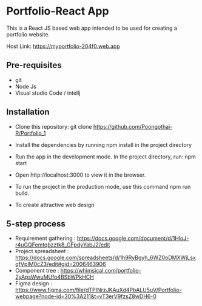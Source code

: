 
# Portfolio-React App

This is a React JS based web app intended to be used for creating a portfolio website.

Host Link: https://myportfolio-204f0.web.app


## Pre-requisites

- git
- Node Js
- Visual studio Code / intellj



## Installation

- Clone this repository: git clone https://github.com/Poongothai-R/Portfolio_1

- Install the dependencies by running npm install in the project directory

- Run the app in the development mode. In the project directory, run: npm start

- Open http://localhost:3000 to view it in the browser.

- To run the project in the production mode, use this command npm run build.

- To create attractive web design



## 5-step process

- Requirement gathering : https://docs.google.com/document/d/1HloJ-r4uGQFemtqbzztk8_GFpdyYabJ2/edit
- Project spreadsheet : https://docs.google.com/spreadsheets/d/1h9RyBgyh_6WZ0oDMXWjLsxqfVpIM0cZ3/edit#gid=2006463906
- Component tree : https://whimsical.com/portfolio-2yApsWwuMUfo4BSbWPkHCH
- Figma design : https://www.figma.com/file/dTPINrzJKAuXd4PbALU5uV/Portfolio-webpage?node-id=30%3A211&t=vT3erV9fzsZ8wDH6-0





